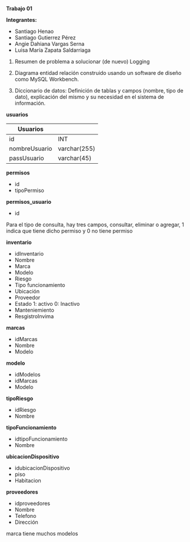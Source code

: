 **Trabajo 01**

**Integrantes:**

- Santiago Henao
- Santiago Gutierrez Pérez
- Angie Dahiana Vargas Serna
- Luisa María Zapata Saldarriaga 

1. Resumen de problema a solucionar (de nuevo)
Logging 

2. Diagrama entidad relación construido usando un software de diseño
como MySQL Workbench. 
3. Diccionario de datos: Definición de tablas y campos (nombre, tipo de dato), explicación del mismo y su necesidad en el sistema de información.


**usuarios**

| Usuarios ||
|--|--|
| id | INT |
| nombreUsuario | varchar(255) |
| passUsuario | varchar(45) |


**permisos**
- id
- tipoPermiso

**permisos_usuario**
- id



Para el tipo de consulta, hay tres campos, consultar, eliminar o agregar, 1 indica que tiene dicho permiso y 0 no tiene permiso


**inventario**
- idInventario
- Nombre
- Marca
- Modelo
- Riesgo
- Tipo funcionamiento
- Ubicación
- Proveedor 
- Estado 1:  activo 0: Inactivo
- Manteniemiento
- ResgistroInvima

**marcas**
- idMarcas
- Nombre
- Modelo

**modelo**
- idModelos
- idMarcas
- Modelo

**tipoRiesgo**
- idRiesgo
- Nombre

**tipoFuncionamiento**
- idtipoFuncionamiento
- Nombre

**ubicacionDispositivo**
- idubicacionDispositivo
- piso
- Habitacion

**proveedores**
- idproveedores
- Nombre
- Telefono
- Dirección

marca tiene muchos modelos
